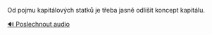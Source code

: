 
Od pojmu kapitálových statků je třeba jasně odlišit koncept kapitálu.

[🔊 Poslechnout audio](/data/7-paragraphs/audio/chapter_51/para_001-Od-pojmu-kapitlovch-statk-je-teba-jasn-odlii.mp3)
